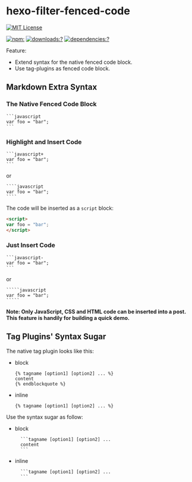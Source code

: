# hexo-filter-fenced-code

[![MIT License](https://img.shields.io/badge/license-MIT_License-green.svg?style=flat-square)](https://github.com/bubkoo/hexo-filter-fenced-code/blob/master/LICENSE)

[![npm:](https://img.shields.io/npm/v/json-from-template.svg?style=flat-square)](https://www.npmjs.com/packages/hexo-filter-fenced-code)
[![downloads:?](https://img.shields.io/npm/dm/json-from-template.svg?style=flat-square)](https://www.npmjs.com/packages/hexo-filter-fenced-code)
[![dependencies:?](https://img.shields.io/david/bubkoo/json-from-template.svg?style=flat-square)](https://david-dm.org/bubkoo/hexo-filter-fenced-code)


Feature:

- Extend syntax for the native fenced code block.
- Use tag-plugins as fenced code block.

## Markdown Extra Syntax

### The Native Fenced Code Block

    ```javascript
    var foo = "bar";
    ```

### Highlight and Insert Code

    ```javascript+
    var foo = "bar";
    ```

or

    ````javascript
    var foo = "bar";
    ````




The code will be inserted as a `script` block:

```html
<script>
var foo = "bar";
</script>
```

### Just Insert Code

    ```javascript-
    var foo = "bar";
    ```

or

    `````javascript
    var foo = "bar";
    `````


**Note: Only JavaScript, CSS and HTML code can be inserted into a post. This feature is handily for building a quick demo.**

## Tag Plugins' Syntax Sugar

The native tag plugin looks like this:

- block

  ```swig
  {% tagname [option1] [option2] ... %}
  content
  {% endblockquote %}
  ```

- inline

  ```swig
  {% tagname [option1] [option2] ... %}
  ```
  
Use the syntax sugar as follow:

- block

        ```tagname [option1] [option2] ... 
        content
        ```


- inline

        ```tagname [option1] [option2] ...
        ```

